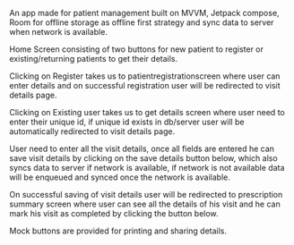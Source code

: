 An app made for patient management built on MVVM, Jetpack compose, Room for offline storage as offline first strategy and sync data to server when network is available.

Home Screen consisting of two buttons for new patient to register or existing/returning patients to get their details.

Clicking on Register takes us to patientregistrationscreen where user can enter details and on successful registration user will be redirected to visit details page.

Clicking on Existing user takes us to get details screen where user need to enter their unique id, if unique id exists in db/server user will be automatically redirected to visit details page.

User need to enter all the visit details, once all fields are entered he can save visit details by clicking on the save details button below, which also syncs data to server if network is available,
if network is not available data will be enqueued and synced once the network is available.

On successful saving of visit details user will be redirected to prescription summary screen where user can see all the details of his visit and he can mark his visit as completed by clicking the 
button below.

Mock buttons are provided for printing and sharing details.
